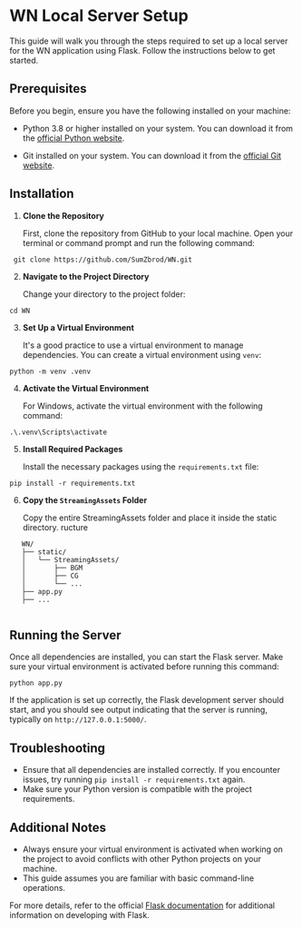 # WN Local Server Setup

This guide will walk you through the steps required to set up a local server for the WN application using Flask. Follow the instructions below to get started.

## Prerequisites

Before you begin, ensure you have the following installed on your machine:
<ul data-start="200" data-end="360">
<li data-start="200" data-end="278">
<p data-start="202" data-end="278"><span class="relative -mx-px my-[-0.2rem] rounded px-px py-[0.2rem] transition-colors duration-100 ease-in-out"><span class="_fadeIn_m1hgl_8">Python </span><span class="_fadeIn_m1hgl_8">3.8 </span><span class="_fadeIn_m1hgl_8">or </span><span class="_fadeIn_m1hgl_8">higher </span><span class="_fadeIn_m1hgl_8">installed </span><span class="_fadeIn_m1hgl_8">on </span><span class="_fadeIn_m1hgl_8">your </span><span class="_fadeIn_m1hgl_8">system. </span><span class="_fadeIn_m1hgl_8">You </span><span class="_fadeIn_m1hgl_8">can </span><span class="_fadeIn_m1hgl_8">download </span><span class="_fadeIn_m1hgl_8">it </span><span class="_fadeIn_m1hgl_8">from </span><span class="_fadeIn_m1hgl_8">the </span><a href="https://www.python.org/downloads/" data-start="76" data-end="136" rel="noopener noreferrer" target="_new"><span class="_fadeIn_m1hgl_8">official </span><span class="_fadeIn_m1hgl_8">Python </span><span class="_fadeIn_m1hgl_8">website</span></a><span class="_fadeIn_m1hgl_8">.</span></span></p>
</li>
<li data-start="280" data-end="360">
<p data-start="282" data-end="360"><span class="relative -mx-px my-[-0.2rem] rounded px-px py-[0.2rem] transition-colors duration-100 ease-in-out"><span class="_fadeIn_m1hgl_8">Git </span><span class="_fadeIn_m1hgl_8">installed </span><span class="_fadeIn_m1hgl_8">on </span><span class="_fadeIn_m1hgl_8">your </span><span class="_fadeIn_m1hgl_8">system. </span><span class="_fadeIn_m1hgl_8">You </span><span class="_fadeIn_m1hgl_8">can </span><span class="_fadeIn_m1hgl_8">download </span><span class="_fadeIn_m1hgl_8">it </span><span class="_fadeIn_m1hgl_8">from </span><span class="_fadeIn_m1hgl_8">the </span><a href="https://git-scm.com/downloads" data-start="59" data-end="112" rel="noopener noreferrer" target="_new"><span class="_fadeIn_m1hgl_8">official </span><span class="_fadeIn_m1hgl_8">Git </span><span class="_fadeIn_m1hgl_8">website</span></a><span class="_fadeIn_m1hgl_8">.</span></span></p>
</li>
</ul>


## Installation

1. **Clone the Repository**

   First, clone the repository from GitHub to your local machine. Open your terminal or command prompt and run the following command:
   
```
 git clone https://github.com/SumZbrod/WN.git
```

2. **Navigate to the Project Directory**

   Change your directory to the project folder:
   
```
cd WN
```


3. **Set Up a Virtual Environment**

   It's a good practice to use a virtual environment to manage dependencies. You can create a virtual environment using `venv`:

```
python -m venv .venv
```


4. **Activate the Virtual Environment**

   For Windows, activate the virtual environment with the following command:

```
.\.venv\Scripts\activate
```


5. **Install Required Packages**

   Install the necessary packages using the `requirements.txt` file:

```
pip install -r requirements.txt
```

6. **Copy the `StreamingAssets` Folder**

   Copy the entire StreamingAssets folder and place it inside the static directory.
ructure
```
   WN/
   ├── static/
   │   └── StreamingAssets/
   │       ├── BGM
   │       ├── CG
   │       └── ...
   ├── app.py
   ├── ...
   
```


## Running the Server

Once all dependencies are installed, you can start the Flask server. Make sure your virtual environment is activated before running this command:
```
python app.py
```


If the application is set up correctly, the Flask development server should start, and you should see output indicating that the server is running, typically on `http://127.0.0.1:5000/`.

## Troubleshooting

- Ensure that all dependencies are installed correctly. If you encounter issues, try running `pip install -r requirements.txt` again.
- Make sure your Python version is compatible with the project requirements.

## Additional Notes

- Always ensure your virtual environment is activated when working on the project to avoid conflicts with other Python projects on your machine.
- This guide assumes you are familiar with basic command-line operations.

For more details, refer to the official [Flask documentation](https://flask.palletsprojects.com/) for additional information on developing with Flask.
